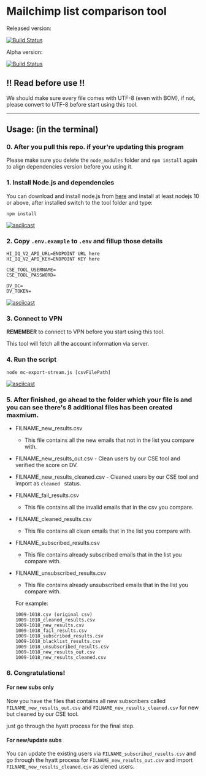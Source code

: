 # Mailchimp list comparison tool

  Released version:
  
  [![Build Status](https://travis-ci.com/merik-ematic/mc-list-comparison.svg?branch=master)](https://travis-ci.com/merik-ematic/mc-list-comparison)
  
  Alpha version:
  
  [![Build Status](https://travis-ci.com/merik-ematic/mc-list-comparison.svg?branch=future)](https://travis-ci.com/merik-ematic/mc-list-comparison)

## !! Read before use !!

  We should make sure every file comes with UTF-8 (even with BOM), if not, please convert to UTF-8 before start using this tool.

---

## Usage: (in the terminal)

### 0. After you pull this repo. if your're updating this program

 Please make sure you delete the `node_modules` folder and `npm install` again to align dependencies version before you using it.

### 1. Install Node.js and dependencies
    
  You can download and install node.js from [here](https://nodejs.org/en/download/) and install at least nodejs 10 or above, after installed switch to the tool folder and type:

  ```
  npm install
  ```

  [![asciicast](https://asciinema.org/a/pTsvZsX5I47ufv0ylhzGTXK9l.svg)](https://asciinema.org/a/pTsvZsX5I47ufv0ylhzGTXK9l)

### 2. Copy `.env.example` to `.env` and fillup those details

  ```
  HI_IQ_V2_API_URL=ENDPOINT URL here
  HI_IQ_V2_API_KEY=ENDPOINT KEY here

  CSE_TOOL_USERNAME=
  CSE_TOOL_PASSWORD=

  DV_DC=
  DV_TOKEN=
  ```

  [![asciicast](https://asciinema.org/a/pOxxtIEHeqvNqo1I5lMK3Um8V.svg)](https://asciinema.org/a/pOxxtIEHeqvNqo1I5lMK3Um8V)

### 3. Connect to VPN

  **REMEMBER** to connect to VPN before you start using this tool.
  
  This tool will fetch all the account information via server.

### 4. Run the script

  ```
  node mc-export-stream.js [csvFilePath]
  ```

  [![asciicast](https://asciinema.org/a/zV3JiG58Mh3E1Rlvn67qqPsF6.svg)](https://asciinema.org/a/zV3JiG58Mh3E1Rlvn67qqPsF6)

### 5. After finished, go ahead to the folder which your file is and you can see there's 8 additional files has been created maxmium.

  - FILNAME_new_results.csv
    - This file contains all the new emails that not in the list you compare with.
   - FILNAME_new_results_out.csv
    - Clean users by our CSE tool and verified the score on DV.
   - FILNAME_new_results_cleaned.csv
    - Cleaned users by our CSE tool and import as `cleaned ` status.
  - FILNAME_fail_results.csv
    - This file contains all the invalid emails that in the csv you compare.
  - FILNAME_cleaned_results.csv
    - This file contains all clean emails that in the list you compare with.
  - FILNAME_subscribed_results.csv
    - This file contains already subscribed emails that in the list you compare with.
  - FILNAME_unsubscribed_results.csv
    - This file contains already unsubscribed emails that in the list you compare with.
  
    For example: 
    ```
    1009-1018.csv (original csv)
    1009-1018_cleaned_results.csv
    1009-1018_new_results.csv
    1009-1018_fail_results.csv
    1009-1018_subscribed_results.csv
    1009-1018_blacklist_results.csv
    1009-1018_unsubscribed_results.csv
    1009-1018_new_results_out.csv
    1009-1018_new_results_cleaned.csv
    ```

### 6. Congratulations!

  #### For new subs only
  Now you have the files that contains all new subscribers called `FILNAME_new_results_out.csv` and `FILNAME_new_results_cleaned.csv` for new but cleaned by our CSE tool.
  
  just go through the hyatt process for the final step.


  #### For new/update subs
  You can update the existing users via `FILNAME_subscribed_results.csv` and go through the hyatt process for `FILNAME_new_results_out.csv` and import `FILNAME_new_results_cleaned.csv` as clened users.

  
